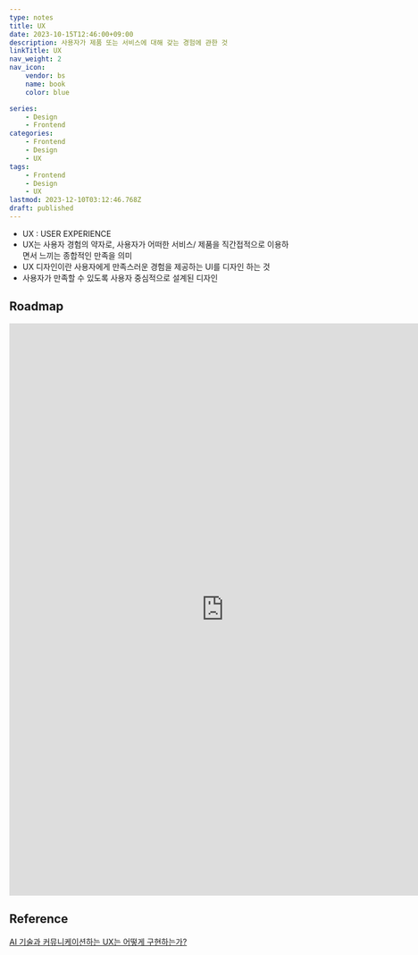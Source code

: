 ```yaml
---
type: notes
title: UX
date: 2023-10-15T12:46:00+09:00
description: 사용자가 제품 또는 서비스에 대해 갖는 경험에 관한 것
linkTitle: UX
nav_weight: 2
nav_icon:
    vendor: bs
    name: book
    color: blue

series:
    - Design
    - Frontend
categories:
    - Frontend
    - Design
    - UX
tags:
    - Frontend
    - Design
    - UX
lastmod: 2023-12-10T03:12:46.768Z
draft: published
---
```


-   UX : USER EXPERIENCE
-   UX는 사용자 경험의 약자로, 사용자가 어떠한 서비스/ 제품을 직간접적으로 이용하면서 느끼는 종합적인 만족을 의미
-   UX 디자인이란 사용자에게 만족스러운 경험을 제공하는 UI를 디자인 하는 것
-   사용자가 만족할 수 있도록 사용자 중심적으로 설계된 디자인

## Roadmap

<p align="center">
<iframe width="768" height="1024" src="https://roadmap.sh/ux-design?s=652b754df43a58c923ce9d26" frameborder="0" allow="accelerometer; autoplay; encrypted-media; gyroscope; picture-in-picture" allowfullscreen></iframe>
</p>

## Reference

[AI 기술과 커뮤니케이션하는 UX는 어떻게 구현하는가?](https://yozm.wishket.com/magazine/detail/941/)
